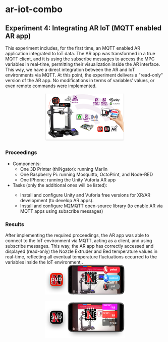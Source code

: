 # ar-iot-combo
## Experiment 4: Integrating AR IoT (MQTT enabled AR app)
This experiment includes, for the first time, an MQTT enabled AR application integrated to IoT data. The AR app
was transformed in a true MQTT client, and it is using the subscribe messages to access the MPC variables in
real-time, permitting their visualization inside the AR interface. This way, we have a direct integration between the
AR and IoT environments via MQTT. At this point, the experiment delivers a "read-only" version of the AR app.
No modifications in terms of variables’ values, or even remote commands were implemented.
<br>
<div align=center>
    <img src="https://github.com/paulonegrao/assets/blob/master/POC_EXP4_1.png" height="50%" width="50%" alt="AR - IoT Combo" width="650px" />
</div>
<h3>Proceedings</h3>
<ul>
<li>Components:
    <ul>
        <li>One 3D Printer (thiNgator): running Marlin</li>
        <li>One Raspberry Pi: running Mosquitto, OctoPrint, and Node-RED</li>
        <li>One IPhone: running the Unity Vuforia AR app</li>
    </ul>
<li>Tasks (only the additional ones will be listed):</li>
    <ul>
        <li>Install and configure Unity and Vuforia free versions for XR/AR development (to develop AR apps).</li>
        <li>Install and configure M2MQTT open-source library (to enable AR via MQTT apps using subscribe
messages)</li>
     </ul>
</ul>
<h3>Results</h3>
After implementing the required proceedings, the AR app was able to connect to the IoT environment via MQTT,
acting as a client, and using subscribe messages. This way, the AR app has correctly accessed and displayed
(read-only) the Nozzle Extruder and Bed temperature values in real-time, reflecting all eventual temperature
fluctuations occurred to the variables inside the IoT environment,.
<br>
<div align=center>
    <img src="https://github.com/paulonegrao/assets/blob/master/POC15.png" height="50%" width="50%" alt="AR - IoT Combo" width="650px" />
</div>
<br>
<div align=center>
    <img src="https://github.com/paulonegrao/assets/blob/master/POC16.png" height="50%" width="50%" alt="AR - IoT Combo" width="650px" />
</div>
